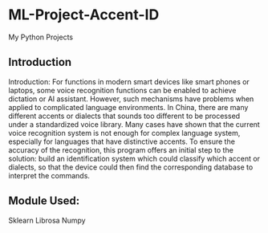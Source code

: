 # ML-Project-Accent-ID
My Python Projects

## Introduction
Introduction:
For functions in modern smart devices like smart phones or laptops, some voice recognition functions can be enabled to achieve dictation or AI assistant. However, such mechanisms have problems when applied to complicated language environments. In China, there are many different accents or dialects that sounds too different to be processed under a standardized voice library. Many cases have shown that the current voice recognition system is not enough for complex language system, especially for languages that have distinctive accents. To ensure the accuracy of the recognition, this program offers an initial step to the solution: build an identification system which could classify which accent or dialects, so that the device could then find the corresponding database to interpret the commands.

## Module Used:
Sklearn
Librosa
Numpy
